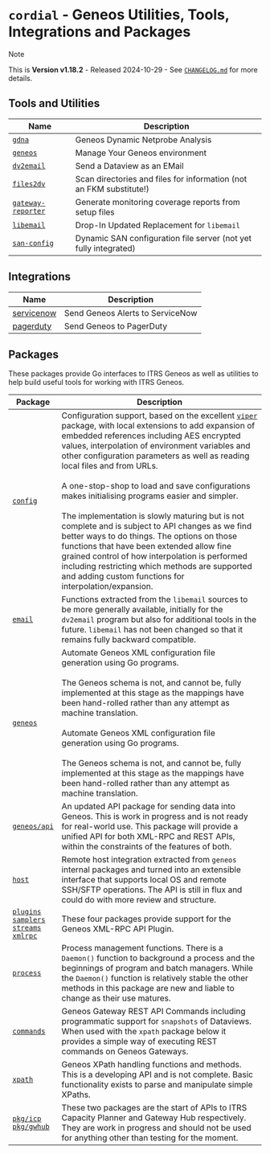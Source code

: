 # `cordial` - Geneos Utilities, Tools, Integrations and Packages

> [!NOTE]
>
> This is **Version v1.18.2** - Released 2024-10-29 - See [`CHANGELOG.md`](CHANGELOG.md) for more details.

## Tools and Utilities

| Name                                                   | Description                                                         |
| ------------------------------------------------------ | ------------------------------------------------------------------- |
| [`gdna`](gdna/README.md)                               | Geneos Dynamic Netprobe Analysis                                    |
| [`geneos`](tools/geneos/README.md)                     | Manage Your Geneos environment                                      |
| [`dv2email`](tools/dv2email/README.md)                 | Send a Dataview as an EMail                                         |
| [`files2dv`](tools/files2dv/README.md)                 | Scan directories and files for information (not an FKM substitute!) |
| [`gateway-reporter`](tools/gateway-reporter/README.md) | Generate monitoring coverage reports from setup files               |
| [`libemail`](libraries/libemail/README.md)             | Drop-In Updated Replacement for `libemail`                          |
| [`san-config`](tools/san-config/README.md)             | Dynamic SAN configuration file server (not yet fully integrated)    |

## Integrations

| Name                                            | Description                      |
| ----------------------------------------------- | -------------------------------- |
| [servicenow](integrations/servicenow/README.md) | Send Geneos Alerts to ServiceNow |
| [pagerduty](integrations/pagerduty/README.md)   | Send Geneos to PagerDuty         |

## Packages

These packages provide Go interfaces to ITRS Geneos as well as utilities to help build useful tools for working with ITRS Geneos.

| Package                                                                                                                                              | Description                                                                                                                                                                                                                                                                                                                                                                                                                                                                                                                                                                                                                                                                                                                                                                                                 |
| ---------------------------------------------------------------------------------------------------------------------------------------------------- | ----------------------------------------------------------------------------------------------------------------------------------------------------------------------------------------------------------------------------------------------------------------------------------------------------------------------------------------------------------------------------------------------------------------------------------------------------------------------------------------------------------------------------------------------------------------------------------------------------------------------------------------------------------------------------------------------------------------------------------------------------------------------------------------------------------- |
| [`config`](pkg/config/README.md)                                                                                                                     | Configuration support, based on the excellent [`viper`](https://pkg.go.dev/github.com/spf13/viper) package, with local extensions to add expansion of embedded references including AES encrypted values, interpolation of environment variables and other configuration parameters as well as reading local files and from URLs.<br><br>A one-stop-shop to load and save configurations makes initialising programs easier and simpler.<br><br>The implementation is slowly maturing but is not complete and is subject to API changes as we find better ways to do things. The options on those functions that have been extended allow fine grained control of how interpolation is performed including restricting which methods are supported and adding custom functions for interpolation/expansion. |
| [`email`](pkg/email/README.md)                                                                                                                       | Functions extracted from the `libemail` sources to be more generally available, initially for the `dv2email` program but also for additional tools in the future. `libemail` has not been changed so that it remains fully backward compatible.                                                                                                                                                                                                                                                                                                                                                                                                                                                                                                                                                             |
| [`geneos`](pkg/geneos/README.md)                                                                                                                     | Automate Geneos XML configuration file generation using Go programs.<br><br>The Geneos schema is not, and cannot be, fully implemented at this stage as the mappings have been hand-rolled rather than any attempt as machine translation.<br><br>Automate Geneos XML configuration file generation using Go programs.<br><br>The Geneos schema is not, and cannot be, fully implemented at this stage as the mappings have been hand-rolled rather than any attempt as machine translation.                                                                                                                                                                                                                                                                                                                |
| [`geneos/api`](pkg/geneos/api/README.md)                                                                                                             | An updated API package for sending data into Geneos. This is work in progress and is not ready for real-world use. This package will provide a unified API for both XML-RPC and REST APIs, within the constraints of the features of both.                                                                                                                                                                                                                                                                                                                                                                                                                                                                                                                                                                  |
| [`host`](pkg/host/README.md)                                                                                                                         | Remote host integration extracted from `geneos` internal packages and turned into an extensible interface that supports local OS and remote SSH/SFTP operations. The API is still in flux and could do with more review and structure.                                                                                                                                                                                                                                                                                                                                                                                                                                                                                                                                                                      |
| [`plugins`](pkg/plugins/README.md)<br>[`samplers`](pkg/samplers/README.md)<br>[`streams`](pkg/streams/README.md)<br>[`xmlrpc`](pkg/xmlrpc/README.md) | These four packages provide support for the Geneos XML-RPC API Plugin.                                                                                                                                                                                                                                                                                                                                                                                                                                                                                                                                                                                                                                                                                                                                      |
| [`process`](pkg/process/README.md)                                                                                                                   | Process management functions. There is a `Daemon()` function to background a process and the beginnings of program and batch managers. While the `Daemon()` function is relatively stable the other methods in this package are new and liable to change as their use matures.                                                                                                                                                                                                                                                                                                                                                                                                                                                                                                                              |
| [`commands`](pkg/commands/README.md)                                                                                                                 | Geneos Gateway REST API Commands including programmatic support for `snapshots` of Dataviews. When used with the `xpath` package below it provides a simple way of executing REST commands on Geneos Gateways.                                                                                                                                                                                                                                                                                                                                                                                                                                                                                                                                                                                              |
| [`xpath`](pkg/xpath/README.md)                                                                                                                       | Geneos XPath handling functions and methods. This is a developing API and is not complete. Basic functionality exists to parse and manipulate simple XPaths.                                                                                                                                                                                                                                                                                                                                                                                                                                                                                                                                                                                                                                                |
| [`pkg/icp`](pkg/icp)<br>[`pkg/gwhub`](pkg/gwhub)                                                                                                     | These two packages are the start of APIs to ITRS Capacity Planner and Gateway Hub respectively. They are work in progress and should not be used for anything other than testing for the moment.                                                                                                                                                                                                                                                                                                                                                                                                                                                                                                                                                                                                            |
